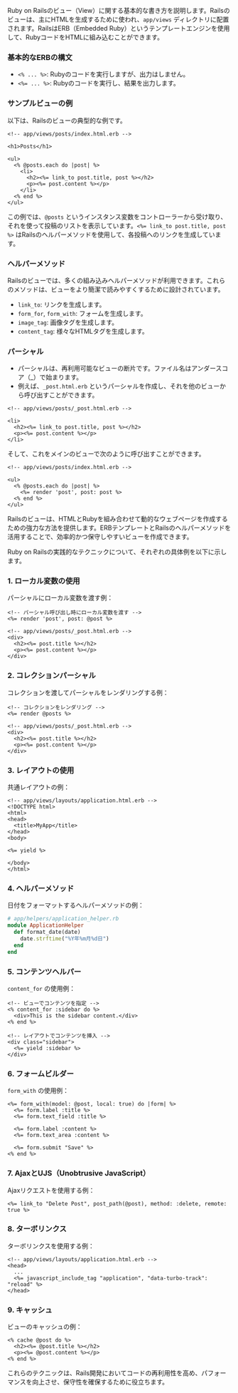 

Ruby on Railsのビュー（View）に関する基本的な書き方を説明します。Railsのビューは、主にHTMLを生成するために使われ、`app/views` ディレクトリに配置されます。RailsはERB（Embedded Ruby）というテンプレートエンジンを使用して、RubyコードをHTMLに組み込むことができます。

### 基本的なERBの構文
- `<% ... %>`: Rubyのコードを実行しますが、出力はしません。
- `<%= ... %>`: Rubyのコードを実行し、結果を出力します。

### サンプルビューの例
以下は、Railsのビューの典型的な例です。

```erb
<!-- app/views/posts/index.html.erb -->

<h1>Posts</h1>

<ul>
  <% @posts.each do |post| %>
    <li>
      <h2><%= link_to post.title, post %></h2>
      <p><%= post.content %></p>
    </li>
  <% end %>
</ul>
```

この例では、`@posts` というインスタンス変数をコントローラーから受け取り、それを使って投稿のリストを表示しています。`<%= link_to post.title, post %>` はRailsのヘルパーメソッドを使用して、各投稿へのリンクを生成しています。

### ヘルパーメソッド
Railsのビューでは、多くの組み込みヘルパーメソッドが利用できます。これらのメソッドは、ビューをより簡潔で読みやすくするために設計されています。

- `link_to`: リンクを生成します。
- `form_for`, `form_with`: フォームを生成します。
- `image_tag`: 画像タグを生成します。
- `content_tag`: 様々なHTMLタグを生成します。

### パーシャル
- パーシャルは、再利用可能なビューの断片です。ファイル名はアンダースコア（_）で始まります。
- 例えば、`_post.html.erb` というパーシャルを作成し、それを他のビューから呼び出すことができます。

```erb
<!-- app/views/posts/_post.html.erb -->

<li>
  <h2><%= link_to post.title, post %></h2>
  <p><%= post.content %></p>
</li>
```

そして、これをメインのビューで次のように呼び出すことができます。

```erb
<!-- app/views/posts/index.html.erb -->

<ul>
  <% @posts.each do |post| %>
    <%= render 'post', post: post %>
  <% end %>
</ul>
```

Railsのビューは、HTMLとRubyを組み合わせて動的なウェブページを作成するための強力な方法を提供します。ERBテンプレートとRailsのヘルパーメソッドを活用することで、効率的かつ保守しやすいビューを作成できます。


Ruby on Railsの実践的なテクニックについて、それぞれの具体例を以下に示します。

### 1. **ローカル変数の使用**
パーシャルにローカル変数を渡す例：
```erb
<!-- パーシャル呼び出し時にローカル変数を渡す -->
<%= render 'post', post: @post %>

<!-- app/views/posts/_post.html.erb -->
<div>
  <h2><%= post.title %></h2>
  <p><%= post.content %></p>
</div>
```

### 2. **コレクションパーシャル**
コレクションを渡してパーシャルをレンダリングする例：
```erb
<!-- コレクションをレンダリング -->
<%= render @posts %>

<!-- app/views/posts/_post.html.erb -->
<div>
  <h2><%= post.title %></h2>
  <p><%= post.content %></p>
</div>
```

### 3. **レイアウトの使用**
共通レイアウトの例：
```erb
<!-- app/views/layouts/application.html.erb -->
<!DOCTYPE html>
<html>
<head>
  <title>MyApp</title>
</head>
<body>

<%= yield %>

</body>
</html>
```

### 4. **ヘルパーメソッド**
日付をフォーマットするヘルパーメソッドの例：
```ruby
# app/helpers/application_helper.rb
module ApplicationHelper
  def format_date(date)
    date.strftime("%Y年%m月%d日")
  end
end
```

### 5. **コンテンツヘルパー**
`content_for` の使用例：
```erb
<!-- ビューでコンテンツを指定 -->
<% content_for :sidebar do %>
  <div>This is the sidebar content.</div>
<% end %>

<!-- レイアウトでコンテンツを挿入 -->
<div class="sidebar">
  <%= yield :sidebar %>
</div>
```

### 6. **フォームビルダー**
`form_with` の使用例：
```erb
<%= form_with(model: @post, local: true) do |form| %>
  <%= form.label :title %>
  <%= form.text_field :title %>

  <%= form.label :content %>
  <%= form.text_area :content %>

  <%= form.submit "Save" %>
<% end %>
```

### 7. **AjaxとUJS（Unobtrusive JavaScript）**
Ajaxリクエストを使用する例：
```erb
<%= link_to "Delete Post", post_path(@post), method: :delete, remote: true %>
```

### 8. **ターボリンクス**
ターボリンクスを使用する例：
```erb
<!-- app/views/layouts/application.html.erb -->
<head>
  ...
  <%= javascript_include_tag "application", "data-turbo-track": "reload" %>
</head>
```

### 9. **キャッシュ**
ビューのキャッシュの例：
```erb
<% cache @post do %>
  <h2><%= @post.title %></h2>
  <p><%= @post.content %></p>
<% end %>
```

これらのテクニックは、Rails開発においてコードの再利用性を高め、パフォーマンスを向上させ、保守性を確保するために役立ちます。